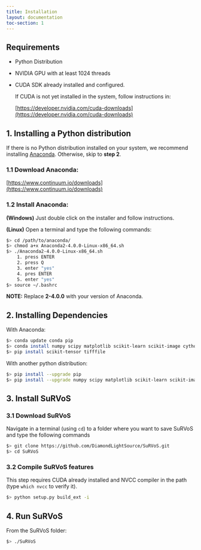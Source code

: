 ```yaml
---
title: Installation
layout: documentation
toc-section: 1
---
```


## Requirements

- Python Distribution

- NVIDIA GPU with at least 1024 threads

- CUDA SDK already installed and configured.

  If CUDA is not yet installed in the system, follow instructions in:

  [https://developer.nvidia.com/cuda-downloads](https://developer.nvidia.com/cuda-downloads)

## 1. Installing a Python distribution

If there is no Python distribution installed on your system, we recommend installing [Anaconda](https://docs.continuum.io/anaconda/). Otherwise, skip to **step 2**.

### 1.1 Download Anaconda:

[https://www.continuum.io/downloads](https://www.continuum.io/downloads)

### 1.2 Install Anaconda:

**(Windows)** Just double click on the installer and follow instructions.

**(Linux)** Open a terminal and type the following commands:

```bash
$> cd /path/to/anaconda/
$> chmod a+x Anaconda2-4.0.0-Linux-x86_64.sh
$> ./Anaconda2-4.0.0-Linux-x86_64.sh
    1. press ENTER
    2. press Q
    3. enter "yes"
    4. pres ENTER
    5. enter "yes"
$> source ~/.bashrc
```

**NOTE:** Replace **2-4.0.0** with your version of Anaconda.

## 2. Installing Dependencies

With Anaconda:

```bash
$> conda update conda pip
$> conda install numpy scipy matplotlib scikit-learn scikit-image cython seaborn networkx libgcc pyqt=4.11.4
$> pip install scikit-tensor tifffile
```

With another python distribution:

```bash
$> pip install --upgrade pip
$> pip install --upgrade numpy scipy matplotlib scikit-learn scikit-image cython seaborn networkx scikit-tensor tifffile
```

## 3. Install SuRVoS

### 3.1 Download SuRVoS

Navigate in a terminal (using `cd`) to a folder where you want to save SuRVoS and type the following commands

```bash
$> git clone https://github.com/DiamondLightSource/SuRVoS.git
$> cd SuRVoS
```

### 3.2 Compile SuRVoS features

This step requires CUDA already installed and NVCC compiler in the path (type `which nvcc` to verify it).

```bash
$> python setup.py build_ext -i
```

## 4. Run SuRVoS

From the SuRVoS folder:

```bash
$> ./SuRVoS
```
